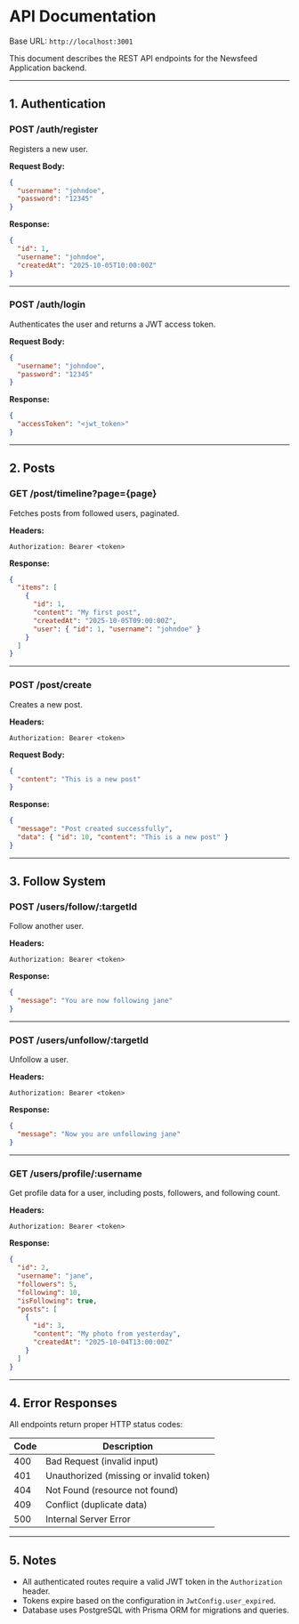 # API Documentation

Base URL: `http://localhost:3001`

This document describes the REST API endpoints for the Newsfeed Application backend.

---

## 1. Authentication

### POST /auth/register
Registers a new user.

**Request Body:**
```json
{
  "username": "johndoe",
  "password": "12345"
}
```

**Response:**
```json
{
  "id": 1,
  "username": "johndoe",
  "createdAt": "2025-10-05T10:00:00Z"
}
```

---

### POST /auth/login
Authenticates the user and returns a JWT access token.

**Request Body:**
```json
{
  "username": "johndoe",
  "password": "12345"
}
```

**Response:**
```json
{
  "accessToken": "<jwt_token>"
}
```

---

## 2. Posts

### GET /post/timeline?page={page}
Fetches posts from followed users, paginated.

**Headers:**
```
Authorization: Bearer <token>
```

**Response:**
```json
{
  "items": [
    {
      "id": 1,
      "content": "My first post",
      "createdAt": "2025-10-05T09:00:00Z",
      "user": { "id": 1, "username": "johndoe" }
    }
  ]
}
```

---

### POST /post/create
Creates a new post.

**Headers:**
```
Authorization: Bearer <token>
```

**Request Body:**
```json
{
  "content": "This is a new post"
}
```

**Response:**
```json
{
  "message": "Post created successfully",
  "data": { "id": 10, "content": "This is a new post" }
}
```

---

## 3. Follow System

### POST /users/follow/:targetId
Follow another user.

**Headers:**
```
Authorization: Bearer <token>
```

**Response:**
```json
{
  "message": "You are now following jane"
}
```

---

### POST /users/unfollow/:targetId
Unfollow a user.

**Headers:**
```
Authorization: Bearer <token>
```

**Response:**
```json
{
  "message": "Now you are unfollowing jane"
}
```

---

### GET /users/profile/:username
Get profile data for a user, including posts, followers, and following count.

**Headers:**
```
Authorization: Bearer <token>
```

**Response:**
```json
{
  "id": 2,
  "username": "jane",
  "followers": 5,
  "following": 10,
  "isFollowing": true,
  "posts": [
    {
      "id": 3,
      "content": "My photo from yesterday",
      "createdAt": "2025-10-04T13:00:00Z"
    }
  ]
}
```

---

## 4. Error Responses

All endpoints return proper HTTP status codes:

| Code | Description |
|------|--------------|
| 400  | Bad Request (invalid input) |
| 401  | Unauthorized (missing or invalid token) |
| 404  | Not Found (resource not found) |
| 409  | Conflict (duplicate data) |
| 500  | Internal Server Error |

---

## 5. Notes

- All authenticated routes require a valid JWT token in the `Authorization` header.  
- Tokens expire based on the configuration in `JwtConfig.user_expired`.  
- Database uses PostgreSQL with Prisma ORM for migrations and queries.
